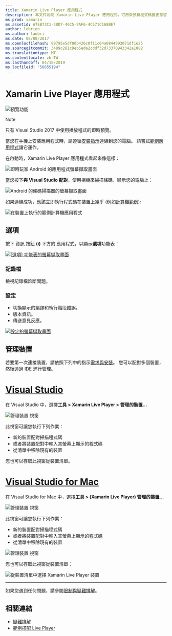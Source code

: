 ```yaml
---
title: Xamarin Live Player 應用程式
description: 本文件說明 Xamarin Live Player 應用程式，可用來預覽程式碼變更存留在裝置。 它討論安裝程式、 範例、 記錄、 管理裝置，以及更多的設定。
ms.prod: xamarin
ms.assetid: A7EB73C1-38D7-46C5-9AF6-4C571C168BE7
author: lobrien
ms.author: laobri
ms.date: 08/08/2017
ms.openlocfilehash: 89795e5df00b426c0f11c04a0844993071df1e25
ms.sourcegitcommit: 3489c281c9eb5ada2cddf32d73370943342a1082
ms.translationtype: MT
ms.contentlocale: zh-TW
ms.lasthandoff: 04/18/2019
ms.locfileid: "58855194"
---
```

# <a name="xamarin-live-player-app"></a>Xamarin Live Player 應用程式

![預覽功能](~/media/shared/preview.png)

> [!NOTE]
> 只有 Visual Studio 2017 中使用播放程式的即時預覽。

當您在手機上安裝應用程式時，請遵循[安裝指示](~/tools/live-player/install.md)連線到您的電腦。 請嘗試[範例應用程式](~/tools/live-player/samples.md)讓它運作。

在啟動時，Xamarin Live Player 應用程式看起來像這樣：

![即時玩家 Android 的應用程式螢幕擷取畫面](player-images/app-android-sml.png)

當您按下**與 Visual Studio 配對**，使用相機來掃描條碼，顯示您的電腦上：

![Android 的條碼掃描器的螢幕擷取畫面](player-images/scan-android-sml.png)

如果連線成功，應該立即執行程式碼在裝置上幾乎 (例如[計算機範例](https://developer.xamarin.com/samples/mobile/LivePlayer/BasicCalculator)):

![在裝置上執行的範例計算機應用程式](player-images/basic-calculator-sml.png)

## <a name="options"></a>選項

按下 資訊 按鈕 **(i)** 下方的 應用程式，以顯示**選項**功能表：

[![[選項] 功能表的螢幕擷取畫面](player-images/options-sml.png)](player-images/options.png#lightbox)

### <a name="logs"></a>記錄檔

檢視記錄檔診斷問題。

### <a name="settings"></a>設定

- 切換顯示的編譯和執行階段錯誤。
- 版本資訊。
- 傳送意見反應。

[![設定的螢幕擷取畫面](player-images/settings-sml.png)](player-images/settings.png#lightbox)

## <a name="managing-devices"></a>管理裝置

若要第一次連接裝置，請依照下列中的指示[需求與安裝](~/tools/live-player/install.md)。 您可以配對多個裝置，然後透過 IDE 進行管理。

# <a name="visual-studiotabwindows"></a>[Visual Studio](#tab/windows)

在 Visual Studio 中，選擇**工具 > Xamarin Live Player > 管理的裝置...**

![管理裝置 視窗](player-images/manage-tools-menu-vs.png)

此視窗可讓您執行下列作業：

- 新的裝置配對掃描程式碼
- 或者將裝置配對中輸入其螢幕上顯示的程式碼
- 從清單中移除現有的裝置

您也可以存取此視窗從裝置清單。

# <a name="visual-studio-for-mactabmacos"></a>[Visual Studio for Mac](#tab/macos)

在 Visual Studio for Mac 中，選擇**工具 > (Xamarin Live Player) 管理的裝置...**

![管理裝置 視窗](player-images/manage-tools-menu.png)

此視窗可讓您執行下列作業：

- 新的裝置配對掃描程式碼
- 或者將裝置配對中輸入其螢幕上顯示的程式碼
- 從清單中移除現有的裝置

![管理裝置 視窗](player-images/manage.png)

您也可以存取此視窗從裝置清單：

![從裝置清單中選擇 Xamarin Live Player 裝置](player-images/manage-device-menu.png)

-----

如果您遇到任何問題，請參閱[限制與疑難排解](~/tools/live-player/troubleshooting.md)。

## <a name="related-links"></a>相關連結

- [疑難排解](~/tools/live-player/troubleshooting.md)
- [範例搭配 Live Player](https://developer.xamarin.com/samples/xamarin-live-player/all/)
